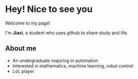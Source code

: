 # Hey! Nice to see you

Welcome to my page!

I'm **Jiaxi**, a student who uses github to share study and life.

## About me

* An undergraduate majoring in automation
* Interested in mathematics, machine learning, robot control
* LoL player




